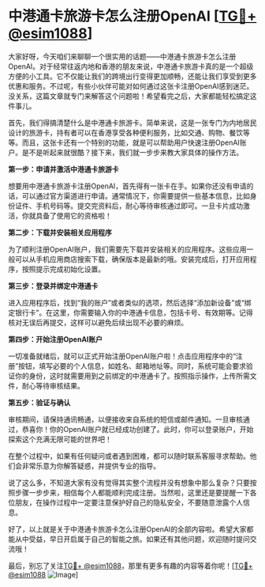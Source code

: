 # 中港通卡旅游卡怎么注册OpenAI [[TG💪+ @esim1088](https://t.me/s/esim1088)]

大家好呀，今天咱们来聊聊一个很实用的话题——中港通卡旅游卡怎么注册OpenAI。对于经常往返内地和香港的朋友来说，中港通卡旅游卡真的是一个超级方便的小工具。它不仅能让我们的跨境出行变得更加顺畅，还能让我们享受到更多优惠和服务。不过呢，有些小伙伴可能对如何通过这张卡注册OpenAI感到迷茫。没关系，这篇文章就专门来解答这个问题啦！希望看完之后，大家都能轻松搞定这件事儿。

首先，我们得搞清楚什么是中港通卡旅游卡。简单来说，这是一张专门为内地居民设计的旅游卡，持有者可以在香港享受各种便利服务，比如交通、购物、餐饮等等。而且，这张卡还有一个特别的功能，就是可以帮助用户快速注册OpenAI账户。是不是听起来就很酷？接下来，我们就一步步来教大家具体的操作方法。

**第一步：申请并激活中港通卡旅游卡**

想要用中港通卡旅游卡注册OpenAI，首先得有一张卡在手。如果你还没有申请的话，可以通过官方渠道进行申请。通常情况下，你需要提供一些基本信息，比如身份证件、手机号码等。提交完资料后，耐心等待审核通过即可。一旦卡片成功激活，你就具备了使用它的资格啦！

**第二步：下载并安装相关应用程序**

为了顺利注册OpenAI账户，我们需要先下载并安装相关的应用程序。这些应用一般可以从手机应用商店搜索下载，确保版本是最新的哦。安装完成后，打开应用程序，按照提示完成初始化设置。

**第三步：登录并绑定中港通卡**

进入应用程序后，找到“我的账户”或者类似的选项，然后选择“添加新设备”或“绑定银行卡”。在这里，你需要输入你的中港通卡信息，包括卡号、有效期等。记得核对无误后再提交，这样可以避免后续出现不必要的麻烦。

**第四步：开始注册OpenAI账户**

一切准备就绪后，就可以正式开始注册OpenAI账户啦！点击应用程序中的“注册”按钮，填写必要的个人信息，如姓名、邮箱地址等。同时，系统可能会要求验证你的身份，这时就需要用到之前绑定的中港通卡了。按照指示操作，上传所需文件，耐心等待审核结果。

**第五步：验证与确认**

审核期间，请保持通讯畅通，以便接收来自系统的短信或邮件通知。一旦审核通过，恭喜你！你的OpenAI账户就已经成功创建了。此时，你可以登录账户，开始探索这个充满无限可能的世界吧！

在整个过程中，如果有任何疑问或者遇到困难，都可以随时联系客服寻求帮助。他们会非常乐意为你解答疑惑，并提供专业的指导。

说了这么多，不知道大家有没有觉得其实整个流程并没有想象中那么复杂？只要按照步骤一步步来，相信每个人都能顺利完成注册。当然啦，这里还是要提醒一下各位朋友，在操作过程中一定要注意保护好自己的隐私安全，不要随意泄露个人信息。

好了，以上就是关于中港通卡旅游卡怎么注册OpenAI的全部内容啦。希望大家都能从中受益，早日开启属于自己的智能之旅。如果还有其他问题，欢迎随时提问交流哦！

最后，别忘了关注[TG💪+ @esim1088](https://t.me/s/esim1088)，那里有更多有趣的内容等着你呢！[[TG💪+ @esim1088](https://t.me/s/esim1088) ![Image](https://i.postimg.cc/4NQfJmqS/Snipaste-2025-05-13-00-14-12.png)]